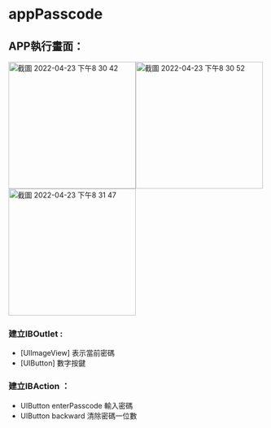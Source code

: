 # appPasscode

## APP執行畫面：

<img width="250" alt="截圖 2022-04-23 下午8 30 42" src="https://user-images.githubusercontent.com/74231280/164894787-45d20318-c828-419c-94c6-6771c3d15970.png"><img width="250" alt="截圖 2022-04-23 下午8 30 52" src="https://user-images.githubusercontent.com/74231280/164894789-f6e2a4af-7107-4932-8901-282064ecf99c.png"><img width="250" alt="截圖 2022-04-23 下午8 31 47" src="https://user-images.githubusercontent.com/74231280/164894791-110fda81-b86e-4558-82ad-275d53489aea.png">

### 建立IBOutlet :

* [UIImageView] 表示當前密碼
* [UIButton] 數字按鍵

### 建立IBAction ：
* UIButton enterPasscode 輸入密碼
* UIButton backward 清除密碼一位數
